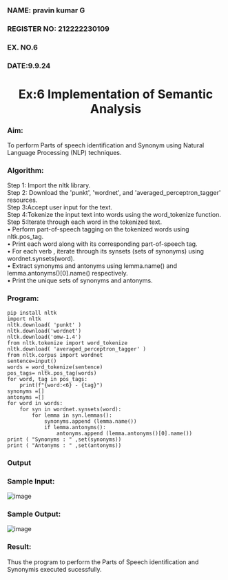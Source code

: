 <H3>NAME: pravin kumar G</H3>
<H3>REGISTER NO: 212222230109 </H3>
<H3>EX. NO.6</H3>
<H3>DATE:9.9.24</H3>
<H1 ALIGN =CENTER>Ex:6 Implementation of Semantic Analysis</H1>
<H3>Aim:</H3> 
To perform Parts of speech identification and Synonym using Natural Language Processing (NLP) techniques.
 <BR>
<h3>Algorithm:</h3>
Step 1: Import the nltk library.<br>
Step 2: Download the 'punkt', 'wordnet', and 'averaged_perceptron_tagger' resources.<br>
Step 3:Accept user input for the text.<br>
Step 4:Tokenize the input text into words using the word_tokenize function.<br>
Step 5:Iterate through each word in the tokenized text.<br>
•	Perform part-of-speech tagging on the tokenized words using nltk.pos_tag.<br>
•	Print each word along with its corresponding part-of-speech tag.<br>
•	For each verb , iterate through its synsets (sets of synonyms) using wordnet.synsets(word).<br>
•	Extract synonyms and antonyms using lemma.name() and lemma.antonyms()[0].name() respectively.<br>
•	Print the unique sets of synonyms and antonyms.
<H3>Program:</H3>

```
pip install nltk
import nltk
nltk.download( 'punkt' )
nltk.download('wordnet')
nltk.download('omw-1.4')
from nltk.tokenize import word_tokenize
nltk.download( 'averaged_perceptron_tagger' )
from nltk.corpus import wordnet
sentence=input()
words = word_tokenize(sentence)
pos_tags= nltk.pos_tag(words)
for word, tag in pos_tags:
    print(f"{word:<6} - {tag}")
synonyms =[]
antonyms =[]
for word in words:
    for syn in wordnet.synsets(word):
        for lemma in syn.lemmas():
            synonyms.append (lemma.name())
            if lemma.antonyms():
                antonyms.append (lemma.antonyms()[0].name())
print ( "Synonyms : " ,set(synonyms))
print ( "Antonyms : " ,set(antonyms))
```

<H3>Output</H3>

### Sample Input:

![image](https://github.com/user-attachments/assets/f490a42b-c66b-4b2b-ba33-a4eed650c907)

### Sample Output:
![image](https://github.com/user-attachments/assets/b2d1562e-0c13-449e-9340-115571623944)

<H3>Result:</H3>
Thus the program to perform the Parts of Speech identification and Synonymis executed sucessfully.
